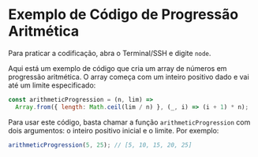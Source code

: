 # Exemplo de Código de Progressão Aritmética

Para praticar a codificação, abra o Terminal/SSH e digite `node`.

Aqui está um exemplo de código que cria um array de números em progressão aritmética. O array começa com um inteiro positivo dado e vai até um limite especificado:

```js
const arithmeticProgression = (n, lim) =>
  Array.from({ length: Math.ceil(lim / n) }, (_, i) => (i + 1) * n);
```

Para usar este código, basta chamar a função `arithmeticProgression` com dois argumentos: o inteiro positivo inicial e o limite. Por exemplo:

```js
arithmeticProgression(5, 25); // [5, 10, 15, 20, 25]
```
